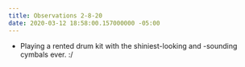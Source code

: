 ```yaml
---
title: Observations 2-8-20
date: 2020-03-12 18:58:00.157000000 -05:00
---
```


- Playing a rented drum kit with the shiniest-looking and -sounding cymbals ever. :/